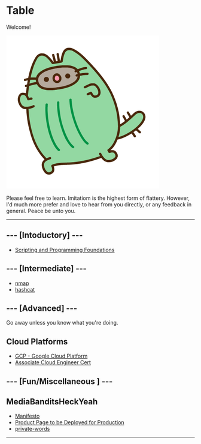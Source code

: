 # Table

Welcome!

![cactaur-pusheen](./img/cactaur-pusheen.png)

Please feel free to learn. Imitatiom is the highest form of flattery. However, I'd much more prefer and love to hear from you directly, or any feedback in general. Peace be unto you.


---

## --- [Intoductory] ---

* [Scripting and Programming Foundations](./edu/278/table-of-content.md)

## --- [Intermediate] ---

* [nmap](./operator/nmap/nmap.md)
* [hashcat](./operator/hashcat/hashcat.md)


## --- [Advanced] ---

Go away unless you know what you're doing.

## Cloud Platforms

* [GCP - Google Cloud Platform](./cloud/google-cloud-platform/quiklabs/README.md)
* [Associate Cloud Engineer Cert](./cloud/google-cloud-platform/associate-cloud-engineer.md)

## --- [Fun/Miscellaneous ] ---

## MediaBanditsHeckYeah

* [Manifesto](./mediabanditsheckyeah/README.md)
* [Product Page to be Deployed for Production](./production/index.html)
* [private-words](./mediabanditsheckyeah/private-words.md)

---
